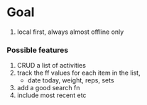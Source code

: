 
# Goal
1. local first, always almost offline only

### Possible features

1. CRUD a list of activities 
2. track the ff values for each item in the list,
   - date today, weight, reps, sets
3. add a good search fn
3. include most recent etc